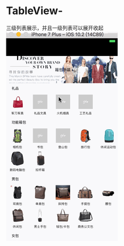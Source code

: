 # TableView-
三级列表展示，并且一级列表可以展开收起
![image](https://github.com/haidumou/TableView-/blob/master/效果图.gif)
